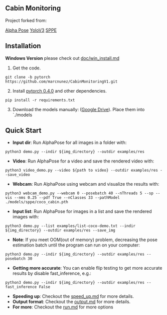 
## Cabin Monitoring 

Project forked from:

[Alpha Pose](http://www.mvig.org/research/alphapose.html)
[YoloV3](https://pjreddie.com/darknet/yolo/)
[SPPE](https://arxiv.org/abs/1603.06937)



## Installation
**Windows Version** please check out [doc/win_install.md](doc/win_install.md)

1. Get the code.
  ```Shell
  git clone -b pytorch https://github.com/marcnunez/CabinMonitoringV1.git
  ```

2. Install [pytorch 0.4.0](https://github.com/pytorch/pytorch) and other dependencies.
  ```Shell
  pip install -r requirements.txt
  ```

3. Download the models manually:  ([Google Drive](https://drive.google.com/drive/folders/1MDlT3D45sb5QPIhznWahqwTQxJhYeglf?usp=sharing)). Place them into `./models


## Quick Start
- **Input dir**:  Run AlphaPose for all images in a folder with:
```
python3 demo.py --indir ${img_directory} --outdir examples/res 
```
- **Video**:  Run AlphaPose for a video and save the rendered video with:
```
python3 video_demo.py --video ${path to video} --outdir examples/res --save_video
```
- **Webcam**:  Run AlphaPose using webcam and visualize the results with:
```
python3 webcam_demo.py --webcam 0 --posebatch 40 --nThreads 5 --sp --vis --nms 0.25 --pdf True --nClasses 33 --pathModel ./models/sppe/coco_cabin.pth
```
- **Input list**:  Run AlphaPose for images in a list and save the rendered images with:
```
python3 demo.py --list examples/list-coco-demo.txt --indir ${img_directory} --outdir examples/res --save_img
```
- **Note**:  If you meet OOM(out of memory) problem, decreasing the pose estimation batch until the program can run on your computer:
```
python3 demo.py --indir ${img_directory} --outdir examples/res --posebatch 30
```
- **Getting more accurate**: You can enable flip testing to get more accurate results by disable fast_inference, e.g.:
```
python3 demo.py --indir ${img_directory} --outdir examples/res --fast_inference False
```
- **Speeding up**:  Checkout the [speed_up.md](doc/speed_up.md) for more details.
- **Output format**: Checkout the [output.md](doc/output.md) for more details.
- **For more**:  Checkout the [run.md](doc/run.md) for more options



<!--

## News!
- Apr 2019: [**MXNet** version](https://github.com/MVIG-SJTU/AlphaPose/tree/mxnet) of AlphaPose is released! It runs at **23 fps** on COCO validation set.
- Feb 2019: [CrowdPose](https://github.com/MVIG-SJTU/AlphaPose/blob/pytorch/doc/CrowdPose.md) is integrated into AlphaPose Now!
- Dec 2018: [General version](https://github.com/MVIG-SJTU/AlphaPose/tree/pytorch/PoseFlow) of PoseFlow is released! 3X Faster and support pose tracking results visualization!
- Sep 2018: [**PyTorch** version](https://github.com/MVIG-SJTU/AlphaPose/tree/pytorch) of AlphaPose is released! It runs at **20 fps** on COCO validation set (4.6 people per image on average) and achieves 71 mAP!

## AlphaPose
[Alpha Pose](http://www.mvig.org/research/alphapose.html) is an accurate multi-person pose estimator, which is the **first open-source system that achieves 70+ mAP (72.3 mAP) on COCO dataset and 80+ mAP (82.1 mAP) on MPII dataset.** 
To match poses that correspond to the same person across frames, we also provide an efficient online pose tracker called Pose Flow. It is the **first open-source online pose tracker that achieves both 60+ mAP (66.5 mAP) and 50+ MOTA (58.3 MOTA) on PoseTrack Challenge dataset.**

AlphaPose supports both Linux and **Windows!**

<div align="center">
    <img src="doc/alphapose.gif", width="400">
</div>


## Installation
**Windows Version** please check out [doc/win_install.md](doc/win_install.md)

1. Get the code.
  ```Shell
  git clone -b pytorch https://github.com/MVIG-SJTU/AlphaPose.git
  ```

2. Install [pytorch 0.4.0](https://github.com/pytorch/pytorch) and other dependencies.
  ```Shell
  pip install -r requirements.txt
  ```

3. Download the models manually: **duc_se.pth** (2018/08/30) ([Google Drive]( https://drive.google.com/open?id=1OPORTWB2cwd5YTVBX-NE8fsauZJWsrtW) | [Baidu pan](https://pan.baidu.com/s/15jbRNKuslzm5wRSgUVytrA)), **yolov3-spp.weights**([Google Drive](https://drive.google.com/open?id=1D47msNOOiJKvPOXlnpyzdKA3k6E97NTC) | [Baidu pan](https://pan.baidu.com/s/1Zb2REEIk8tcahDa8KacPNA)). Place them into `./models/sppe` and `./models/yolo` respectively.


## Quick Start
- **Input dir**:  Run AlphaPose for all images in a folder with:
```
python3 demo.py --indir ${img_directory} --outdir examples/res 
```
- **Video**:  Run AlphaPose for a video and save the rendered video with:
```
python3 video_demo.py --video ${path to video} --outdir examples/res --save_video
```
- **Webcam**:  Run AlphaPose using webcam and visualize the results with:
```
python3 webcam_demo.py --webcam 0 --outdir examples/res --vis
```
- **Input list**:  Run AlphaPose for images in a list and save the rendered images with:
```
python3 demo.py --list examples/list-coco-demo.txt --indir ${img_directory} --outdir examples/res --save_img
```
- **Note**:  If you meet OOM(out of memory) problem, decreasing the pose estimation batch until the program can run on your computer:
```
python3 demo.py --indir ${img_directory} --outdir examples/res --posebatch 30
```
- **Getting more accurate**: You can enable flip testing to get more accurate results by disable fast_inference, e.g.:
```
python3 demo.py --indir ${img_directory} --outdir examples/res --fast_inference False
```
- **Speeding up**:  Checkout the [speed_up.md](doc/speed_up.md) for more details.
- **Output format**: Checkout the [output.md](doc/output.md) for more details.
- **For more**:  Checkout the [run.md](doc/run.md) for more options

## Pose Tracking

<p align='center'>
    <img src="doc/posetrack.gif", width="360">
    <img src="doc/posetrack2.gif", width="344">
</p>

Please read [PoseFlow/README.md](PoseFlow/) for details.

### CrowdPose
<p align='center'>
    <img src="doc/crowdpose.gif", width="360">
</p>

Please read [doc/CrowdPose.md](doc/CrowdPose.md) for details.


## FAQ
Check out [faq.md](doc/faq.md) for faq.

## Contributors
Pytorch version of AlphaPose is developed and maintained by [Jiefeng Li](http://jeff-leaf.site/), [Hao-Shu Fang](https://fang-haoshu.github.io/), [Yuliang Xiu](http://xiuyuliang.cn) and [Cewu Lu](http://www.mvig.org/). 

## Citation
Please cite these papers in your publications if it helps your research:

    @inproceedings{fang2017rmpe,
      title={{RMPE}: Regional Multi-person Pose Estimation},
      author={Fang, Hao-Shu and Xie, Shuqin and Tai, Yu-Wing and Lu, Cewu},
      booktitle={ICCV},
      year={2017}
    }

    @inproceedings{xiu2018poseflow,
      author = {Xiu, Yuliang and Li, Jiefeng and Wang, Haoyu and Fang, Yinghong and Lu, Cewu},
      title = {{Pose Flow}: Efficient Online Pose Tracking},
      booktitle={BMVC},
      year = {2018}
    }



## License
AlphaPose is freely available for free non-commercial use, and may be redistributed under these conditions. For commercial queries, please drop an e-mail at mvig.alphapose[at]gmail[dot]com and cc lucewu[[at]sjtu[dot]edu[dot]cn. We will send the detail agreement to you.
-->
